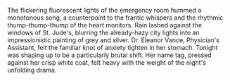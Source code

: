 The flickering fluorescent lights of the emergency room hummed a monotonous song, a counterpoint to the frantic whispers and the rhythmic thump-thump-thump of the heart monitors.  Rain lashed against the windows of St. Jude's, blurring the already-hazy city lights into an impressionistic painting of grey and silver.  Dr. Eleanor Vance, Physician's Assistant, felt the familiar knot of anxiety tighten in her stomach.  Tonight was shaping up to be a particularly brutal shift.  Her name tag, pressed against her crisp white coat, felt heavy with the weight of the night's unfolding drama.
